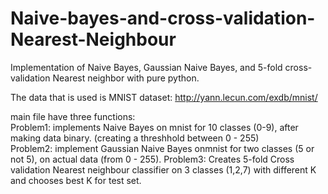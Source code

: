 # Naive-bayes-and-cross-validation-Nearest-Neighbour
Implementation of Naive Bayes, Gaussian Naive Bayes, and 5-fold cross-validation Nearest neighbor with pure python.  
  
The data that is used is MNIST dataset: http://yann.lecun.com/exdb/mnist/  

main file have three functions:  
Problem1: implements Naive Bayes on mnist for 10 classes (0-9), after making data binary. (creating a threshhold between 0 - 255)  
Problem2: implement Gaussian Naive Bayes onmnist for two classes (5 or not 5), on actual data (from 0 - 255).
Problem3: Creates 5-fold Cross validation Nearest neighbour classifier on 3 classes (1,2,7) with different K and chooses best K for test set.
